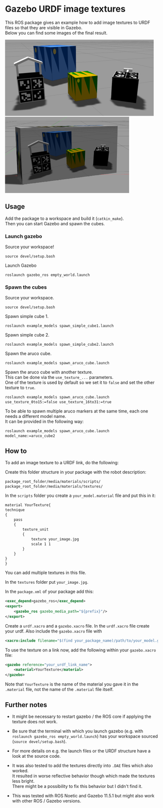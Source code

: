 # Gazebo URDF image textures

This ROS package gives an example how to add image textures to URDF files so that they are visible in Gazebo.  
Below you can find some images of the final result.

<img src="flock_of_cubes.png" alt="" title="Flock of cubes" width="auto" height="250" />

<img src="cubeception.png" alt="" title="Cubeception" width="auto" height="250" />

## Usage

Add the package to a workspace and build it (`catkin_make`).  
Then you can start Gazebo and spawn the cubes.

### Launch gazebo

Source your workspace!
```
source devel/setup.bash
```

Launch Gazebo
```
roslaunch gazebo_ros empty_world.launch
```

### Spawn the cubes

Source your workspace.
```
source devel/setup.bash
```

Spawn simple cube 1.
```
roslaunch example_models spawn_simple_cube1.launch
```

Spawn simple cube 2.
```
roslaunch example_models spawn_simple_cube2.launch
```

Spawn the aruco cube.
```
roslaunch example_models spawn_aruco_cube.launch
```

Spawn the aruco cube with another texture.  
This can be done via the `use_texture_...` parameters.  
One of the texture is used by default so we set it to `false` and set the other texture to `true`.

```
roslaunch example_models spawn_aruco_cube.launch use_texture_0to15:=false use_texture_16to31:=true
```

To be able to spawn multiple aruco markers at the same time, each one needs a different model name.  
It can be provided in the following way:

```
roslaunch example_models spawn_aruco_cube.launch model_name:=aruco_cube2
```

## How to

To add an image texture to a URDF link, do the following:

Create this folder structure in your package with the robot description:

```
package_root_folder/media/materials/scripts/
package_root_folder/media/materials/textures/
```

In the `scripts` folder you create a `your_model.material` file and put this in it:

```
material YourTexture{
technique
{
    pass
    {
        texture_unit
        {
            texture your_image.jpg
            scale 1 1
        }
    }   
}
}
```

You can add multiple textures in this file.

In the `textures` folder put `your_image.jpg`.

In the `package.xml` of your package add this:

```xml
<exec_depend>gazebo_ros</exec_depend>
<export>    
    <gazebo_ros gazebo_media_path="${prefix}"/>                             
</export>
```

Create a `urdf.xacro` and a `gazebo.xacro` file.
In the `urdf.xacro` file create your urdf. Also include the `gazebo.xacro` file with

```xml
<xacro:include filename="$(find your_package_name)/path/to/your_model.gazebo.xacro"/>
```

To use the texture on a link now, add the following within your `gazebo.xacro` file:

```xml
<gazebo reference="your_urdf_link_name">
    <material>YourTexture</material>
</gazebo>
```

Note that `YourTexture` is the name of the material you gave it in the `.material` file,
not the name of the `.material` file itself.

## Further notes

* It might be necessary to restart gazebo / the ROS core if applying the texture does not work.

* Be sure that the terminal with which you launch gazebo (e.g. with `roslaunch gazebo_ros empty_world.launch`) has your workspace sourced (`source devel/setup.bash`).

* For more details on e.g. the launch files or the URDF structure have a look at the source code.

* It was also tested to add the textures directly into `.DAE` files which also worked.  
  It resulted in worse reflective behavior though which made the textures less bright.  
  There might be a possibility to fix this behavior but I didn't find it.

* This was tested with ROS Noetic and Gazebo 11.5.1 but might also work with other ROS / Gazebo versions.
